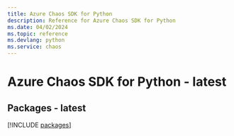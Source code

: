 ```yaml
---
title: Azure Chaos SDK for Python
description: Reference for Azure Chaos SDK for Python
ms.date: 04/02/2024
ms.topic: reference
ms.devlang: python
ms.service: chaos
---
```

# Azure Chaos SDK for Python - latest
## Packages - latest
[!INCLUDE [packages](chaos-index.md)]